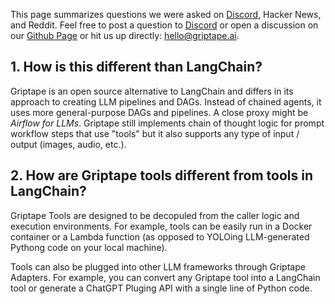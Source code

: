 This page summarizes questions we were asked on [Discord](https://discord.gg/gnWRz88eym), Hacker News, and Reddit. Feel free to post a question to [Discord](https://discord.gg/gnWRz88eym) or open a discussion on our [Github Page](https://github.com/griptape-ai) or hit us up directly: hello@griptape.ai. 

## 1. How is this different than LangChain?

Griptape is an open source alternative to LangChain and differs in its approach to creating LLM pipelines and DAGs. Instead of chained agents, it uses more general-purpose DAGs and pipelines. A close proxy might be *Airflow for LLMs*. Griptape still implements chain of thought logic for prompt workflow steps that use "tools" but it also supports any type of input / output (images, audio, etc.). 

## 2. How are Griptape tools different from tools in LangChain?

Griptape Tools are designed to be decopuled from the caller logic and execution environments. For example, tools can be easily run in a Docker container or a Lambda function (as opposed to YOLOing LLM-generated Pythong code on your local machine). 

Tools can also be plugged into other LLM frameworks through Griptape Adapters. For example, you can convert any Griptape tool into a LangChain tool or generate a ChatGPT Pluging API with a single line of Python code. 

